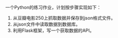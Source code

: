 一个Python的练习作业，计划按步骤实现如下：

1. 从豆瓣电影250上抓取数据并保存到json格式文件。
2. 从json文件中读取数据到数据库。
3. 利用Flask框架，写一个获取数据的API。